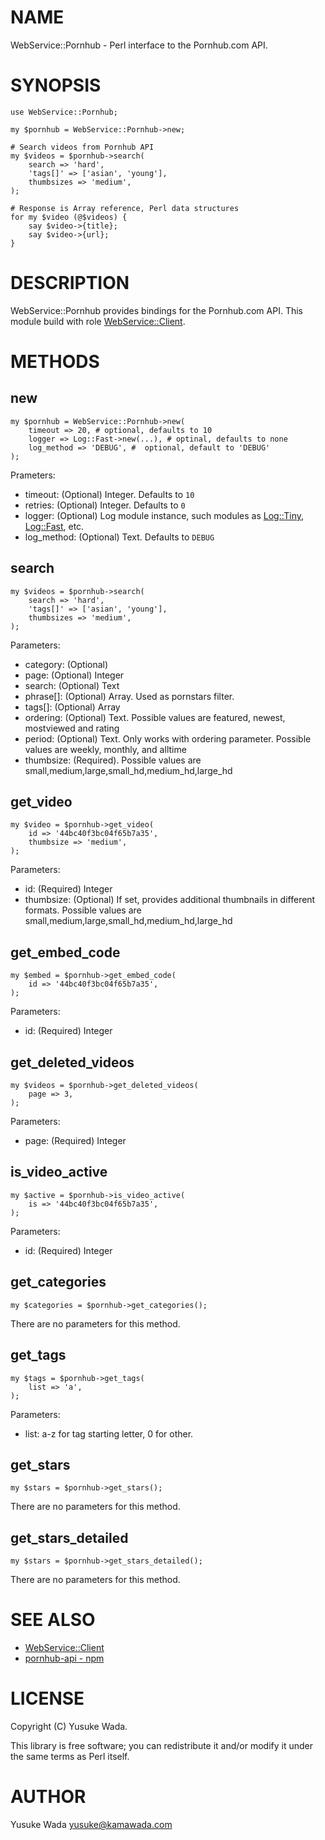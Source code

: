 # NAME

WebService::Pornhub - Perl interface to the Pornhub.com API.

# SYNOPSIS

    use WebService::Pornhub;
    
    my $pornhub = WebService::Pornhub->new;
    
    # Search videos from Pornhub API
    my $videos = $pornhub->search(
        search => 'hard',
        'tags[]' => ['asian', 'young'],
        thumbsizes => 'medium',
    );
    
    # Response is Array reference, Perl data structures
    for my $video (@$videos) {
        say $video->{title};
        say $video->{url};
    }

# DESCRIPTION

WebService::Pornhub provides bindings for the Pornhub.com API. This module build with  role [WebService::Client](https://metacpan.org/pod/WebService::Client).

# METHODS

## new

    my $pornhub = WebService::Pornhub->new(
        timeout => 20, # optional, defaults to 10
        logger => Log::Fast->new(...), # optinal, defaults to none
        log_method => 'DEBUG', #  optional, default to 'DEBUG'
    );

Prameters:

- timeout: (Optional) Integer. Defaults to `10`
- retries: (Optional) Integer. Defaults to `0`
- logger: (Optional) Log module instance, such modules as [Log::Tiny](https://metacpan.org/pod/Log::Tiny), [Log::Fast](https://metacpan.org/pod/Log::Fast), etc.
- log\_method: (Optional) Text. Defaults to `DEBUG`

## search

    my $videos = $pornhub->search(
        search => 'hard',
        'tags[]' => ['asian', 'young'],
        thumbsizes => 'medium',
    );

Parameters:

- category: (Optional)
- page: (Optional) Integer
- search: (Optional) Text
- phrase\[\]: (Optional) Array. Used as pornstars filter.
- tags\[\]: (Optional) Array
- ordering: (Optional) Text. Possible values are featured, newest, mostviewed and rating
- period: (Optional) Text. Only works with ordering parameter. Possible values are weekly, monthly, and alltime
- thumbsize: (Required). Possible values are small,medium,large,small\_hd,medium\_hd,large\_hd

## get\_video

    my $video = $pornhub->get_video(
        id => '44bc40f3bc04f65b7a35',
        thumbsize => 'medium',
    );

Parameters:

- id: (Required) Integer
- thumbsize: (Optional) If set, provides additional thumbnails in different formats. Possible values are small,medium,large,small\_hd,medium\_hd,large\_hd

## get\_embed\_code

    my $embed = $pornhub->get_embed_code(
        id => '44bc40f3bc04f65b7a35',
    );

Parameters:

- id: (Required) Integer

## get\_deleted\_videos

    my $videos = $pornhub->get_deleted_videos(
        page => 3,
    );

Parameters:

- page: (Required) Integer

## is\_video\_active

    my $active = $pornhub->is_video_active(
        is => '44bc40f3bc04f65b7a35',
    );

Parameters:

- id: (Required) Integer

## get\_categories

    my $categories = $pornhub->get_categories();

There are no parameters for this method.

## get\_tags

    my $tags = $pornhub->get_tags(
        list => 'a',
    );

Parameters:

- list: a-z for tag starting letter, 0 for other.

## get\_stars

    my $stars = $pornhub->get_stars();

There are no parameters for this method.

## get\_stars\_detailed

    my $stars = $pornhub->get_stars_detailed();

There are no parameters for this method.

# SEE ALSO

- [WebService::Client](https://metacpan.org/pod/WebService::Client)
- [pornhub-api - npm](https://www.npmjs.com/package/pornhub-api)

# LICENSE

Copyright (C) Yusuke Wada.

This library is free software; you can redistribute it and/or modify
it under the same terms as Perl itself.

# AUTHOR

Yusuke Wada <yusuke@kamawada.com>
